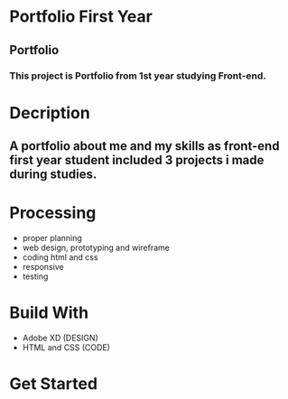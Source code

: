 # Portfolio First Year
## Portfolio

### This project is Portfolio from 1st year studying Front-end.

# Decription
## A portfolio about me and my skills as front-end first year student included 3 projects i made during studies.

# Processing

- proper planning
- web design, prototyping and wireframe
- coding html and css
- responsive
- testing

# Build With

- Adobe XD (DESIGN)
- HTML and CSS (CODE)

# Get Started

